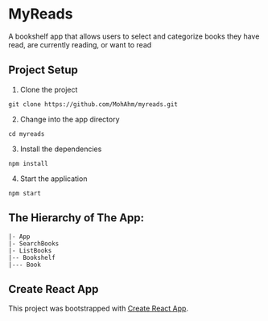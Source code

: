 # MyReads

A bookshelf app that allows users to select and categorize books they have read, are currently reading, or want to read

## Project Setup

1. Clone the project
```
git clone https://github.com/MohAhm/myreads.git
```

2. Change into the app directory
```
cd myreads
```

3. Install the dependencies
```
npm install
```

4. Start the application
```
npm start
```

## The Hierarchy of The App:

```
|- App
|- SearchBooks
|- ListBooks
|-- Bookshelf
|--- Book
```

## Create React App

This project was bootstrapped with [Create React App](https://github.com/facebookincubator/create-react-app).